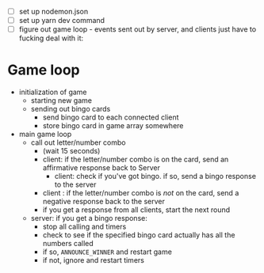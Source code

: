 -   [ ] set up nodemon.json
-   [ ] set up yarn dev command
-   [ ] figure out game loop - events sent out by server, and clients just have to fucking deal with it:

# Game loop

-   initialization of game
    -   starting new game
    -   sending out bingo cards
        -   send bingo card to each connected client
        -   store bingo card in game array somewhere
-   main game loop
    -   call out letter/number combo
        -   (wait 15 seconds)
        -   client: if the letter/number combo is on the card, send an affirmative response back to Server
            -   client: check if you've got bingo. if so, send a bingo response to the server
        -   client : if the letter/number combo is _not_ on the card, send a negative response back to the server
        -   if you get a response from all clients, start the next round
    -   server: if you get a bingo response:
        -   stop all calling and timers
        -   check to see if the specified bingo card actually has all the numbers called
        -   if so, `ANNOUNCE_WINNER` and restart game
        -   if not, ignore and restart timers
